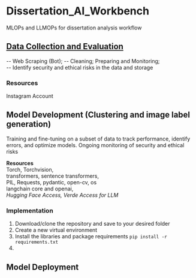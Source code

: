 # Dissertation_AI_Workbench
MLOPs and LLMOPs for dissertation analysis workflow

## [Data Collection and Evaluation](https://github.com/lwdozal/Dissertation_AI_Workbench/tree/main/data_collection)
-- Web Scraping (Bot); 
-- Cleaning; Preparing and Monitoring;   
-- Identify security and ethical risks in the data and storage
### Resources
Instagram Account

## Model Development (Clustering and image label generation)
Training and fine-tuning on a subset of data to track performance, identify errors, and optimize models.
Ongoing monitoring of security and ethical risks

**Resources** \
Torch, Torchvision, \
transformers, sentence transformers,  \
PIL, Requests, pydantic, open-cv, os \
langchain core and openai, \
*Hugging Face Access, Verde Access for LLM*

### Implementation

1. Download/clone the repository and save to your desired folder 
2. Create a new virtual environment
3. Install the libraries and package requirements `pip install -r requirements.txt`
4. 


## Model Deployment

